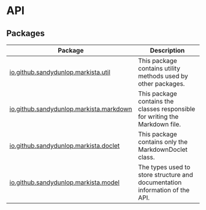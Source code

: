 # API




## Packages

| Package                                                      | Description                                                                  |
|--------------------------------------------------------------|------------------------------------------------------------------------------|
| [io.github.sandydunlop.markista.util](util/index.md)         | This package contains utility methods used by other packages.                |
| [io.github.sandydunlop.markista.markdown](markdown/index.md) | This package contains the classes responsible for writing the Markdown file. |
| [io.github.sandydunlop.markista.doclet](doclet/index.md)     | This package contains only the MarkdownDoclet class.                         |
| [io.github.sandydunlop.markista.model](model/index.md)       | The types used to store structure and documentation information of the API.  |
